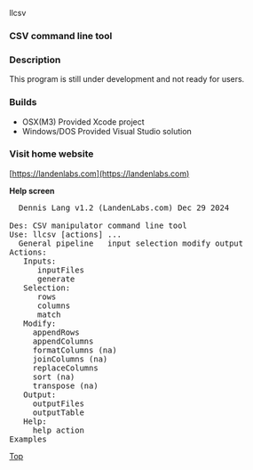 llcsv 
### CSV command line tool

### Description

This program is still under development and not ready for users. 

 
### Builds
* OSX(M3)      Provided Xcode project
* Windows/DOS  Provided Visual Studio solution
 
### Visit home website
[https://landenlabs.com](https://landenlabs.com)
 
**Help screen**

<pre>
  Dennis Lang v1.2 (LandenLabs.com) Dec 29 2024

Des: CSV manipulator command line tool
Use: llcsv [actions] ...
  General pipeline   input selection modify output
Actions:
   Inputs:
      inputFiles
      generate
   Selection:
      rows
      columns
      match
   Modify:
     appendRows
     appendColumns
     formatColumns (na)
     joinColumns (na)
     replaceColumns
     sort (na)
     transpose (na)
   Output:
     outputFiles
     outputTable
   Help:
     help action
Examples
</pre>

[Top](#top)
